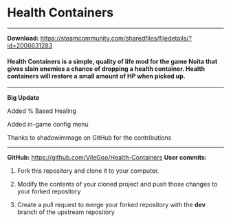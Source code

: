 # Health Containers

---

**Download:** https://steamcommunity.com/sharedfiles/filedetails/?id=2006631283

#### Health Containers is a simple, quality of life mod for the game Noita that gives slain enemies a chance of dropping a health container. Health containers will restore a small amount of HP when picked up.

---

**Big Update**

Added % Based Healing

Added in-game config menu

Thanks to shadowimmage on GitHub for the contributions

---

**GitHub:** https://github.com/VileGoo/Health-Containers
**User commits:**

1) Fork this repository and clone it to your computer.

2) Modify the contents of your cloned project and push those changes to your forked repository

3) Create a pull request to merge your forked repository with the **dev** branch of the upstream repository

